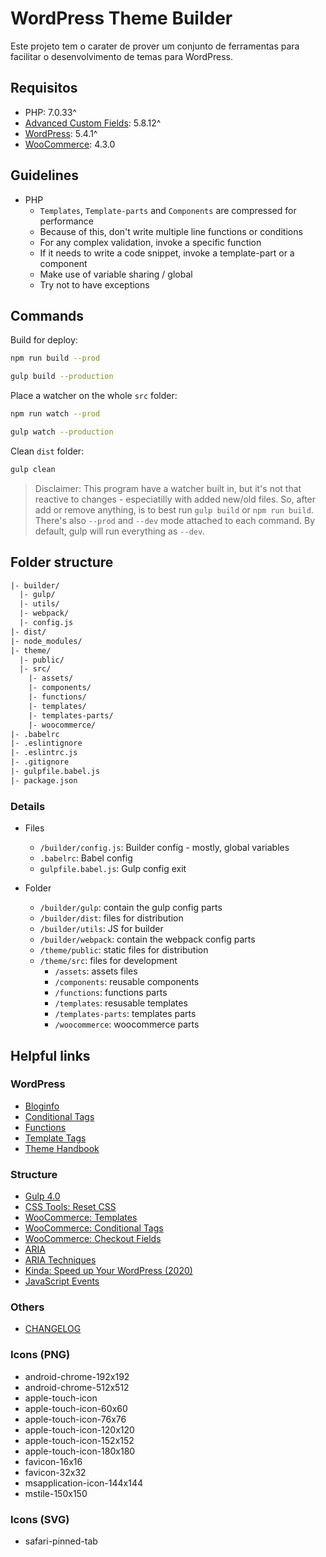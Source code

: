 # WordPress Theme Builder

Este projeto tem o carater de prover um conjunto de ferramentas para facilitar o desenvolvimento de temas para WordPress.

## Requisitos

- PHP: 7.0.33^
- [Advanced Custom Fields](https://wordpress.org/plugins/advanced-custom-fields/): 5.8.12^
- [WordPress](https://wordpress.org/download/): 5.4.1^
- [WooCommerce](https://wordpress.org/plugins/woocommerce/): 4.3.0

## Guidelines

- PHP
  - `Templates`, `Template-parts` and `Components` are compressed for performance
  - Because of this, don't write multiple line functions or conditions
  - For any complex validation, invoke a specific function
  - If it needs to write a code snippet, invoke a template-part or a component
  - Make use of variable sharing / global
  - Try not to have exceptions

## Commands

Build for deploy:

``` bash
npm run build --prod
```

``` bash
gulp build --production
```

Place a watcher on the whole `src` folder:

``` bash
npm run watch --prod
```

``` bash
gulp watch --production
```

Clean `dist` folder:

``` bash
gulp clean
```

> Disclaimer: This program have a watcher built in, but it's not that reactive to changes - especiatilly with added new/old files. So, after add or remove anything, is to best run `gulp build` or `npm run build`. There's also `--prod` and `--dev` mode attached to each command. By default, gulp will run everything as `--dev`.

## Folder structure

``` txt
|- builder/
  |- gulp/
  |- utils/
  |- webpack/
  |- config.js
|- dist/
|- node_modules/
|- theme/
  |- public/
  |- src/
    |- assets/
    |- components/
    |- functions/
    |- templates/
    |- templates-parts/
    |- woocommerce/
|- .babelrc
|- .eslintignore
|- .eslintrc.js
|- .gitignore
|- gulpfile.babel.js
|- package.json
```

### Details

- Files
  - `/builder/config.js`: Builder config - mostly, global variables
  - `.babelrc`: Babel config
  - `gulpfile.babel.js`: Gulp config exit

- Folder
  - `/builder/gulp`: contain the gulp config parts
  - `/builder/dist`: files for distribution
  - `/builder/utils`: JS for builder
  - `/builder/webpack`: contain the webpack config parts
  - `/theme/public`: static files for distribution
  - `/theme/src`: files for development
    - `/assets`: assets files
    - `/components`: reusable components
    - `/functions`: functions parts
    - `/templates`: resusable templates
    - `/templates-parts`: templates parts
    - `/woocommerce`: woocommerce parts

## Helpful links

### WordPress

- [Bloginfo](https://developer.wordpress.org/reference/functions/bloginfo/)
- [Conditional Tags](https://codex.wordpress.org/Conditional_Tags)
- [Functions](https://codex.wordpress.org/Function_Reference)
- [Template Tags](https://codex.wordpress.org/Template_Tags)
- [Theme Handbook](https://developer.wordpress.org/themes/getting-started/)

### Structure

- [Gulp 4.0](https://github.com/gulpjs/gulp#use-latest-javascript-version-in-your-gulpfile)
- [CSS Tools: Reset CSS](https://meyerweb.com/eric/tools/css/reset/)
- [WooCommerce: Templates](https://docs.woocommerce.com/document/template-structure/)
- [WooCommerce: Conditional Tags](https://docs.woocommerce.com/document/conditional-tags/)
- [WooCommerce: Checkout Fields](https://docs.woocommerce.com/document/tutorial-customising-checkout-fields-using-actions-and-filters/)
- [ARIA](https://developer.mozilla.org/en-US/docs/Web/Accessibility/ARIA)
- [ARIA Techniques](https://developer.mozilla.org/pt-BR/docs/Web/Accessibility/ARIA/ARIA_Techniques)
- [Kinda: Speed up Your WordPress (2020)](https://kinsta.com/learn/speed-up-wordpress/)
- [JavaScript Events](https://developer.mozilla.org/pt-BR/docs/Web/Events)

### Others

- [CHANGELOG](CHANGELOG.md)

### Icons (PNG)

- android-chrome-192x192
- android-chrome-512x512
- apple-touch-icon
- apple-touch-icon-60x60
- apple-touch-icon-76x76
- apple-touch-icon-120x120
- apple-touch-icon-152x152
- apple-touch-icon-180x180
- favicon-16x16
- favicon-32x32
- msapplication-icon-144x144
- mstile-150x150

### Icons (SVG)
- safari-pinned-tab
